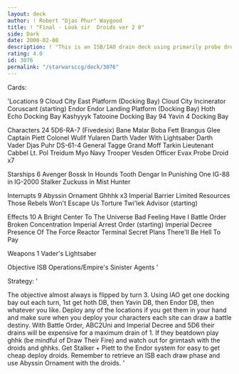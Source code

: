 ```yaml
---
layout: deck
author: ! Robert "Djas Phur" Waygood
title: ! "Final - Look sir  Droids ver 2 0"
side: Dark
date: 2000-02-08
description: ! "This is an ISB/IAO drain deck using primarily probe droids as ISB agents. The objective usually gets flipped second or third turn, then just drain and restrict there drain (battle order,imperial decree, ABC2uni)"
rating: 4.0
id: 3076
permalink: "/starwarsccg/deck/3076"
---
```

Cards: 

'Locations 9
Cloud City East Platform (Docking Bay)
Cloud City Incinerator
Coruscant (starting)
Endor
Endor Landing Platform (Docking Bay)
Hoth Echo Docking Bay
Kashyyyk
Tatooine Docking Bay 94
Yavin 4 Docking Bay

Characters 24
5D6-RA-7 (Fivedesix)
Bane Malar
Boba Fett
Brangus Glee
Captain Piett
Colonel Wullf Yularen
Darth Vader With Lightsaber
Darth Vader
Djas Puhr
DS-61-4
General Tagge
Grand Moff Tarkin
Lieutenant Cabbel
Lt. Pol Treidum
Myo
Navy Trooper Vesden
Officer Evax
Probe Droid  x7

Starships 6
Avenger
Bossk In Hounds Tooth
Dengar In Punishing One
IG-88 in IG-2000
Stalker
Zuckuss in Mist Hunter

Interrupts 9
Abyssin Ornament
Ghhhk  x3
Imperial Barrier
Limited Resources
Those Rebels Won't Escape Us
Torture
Twi'lek Advisor (starting)

Effects 10
A Bright Center To The Universe
Bad Feeling Have I
Battle Order
Broken Concentration
Imperial Arrest Order (starting)
Imperial Decree
Presence Of The Force
Reactor Terminal
Secret Plans
There'll Be Hell To Pay

Weapons 1
Vader's Lightsaber

Objective
ISB Operations/Empire's Sinister Agents  '

Strategy: '

The objective almost always is flipped by turn 3. Using IAO get one docking bay out each turn, 1st get hoth DB, then Yavin DB, then Endor DB, then whatever you like. Deploy any of the locations if you get them in your hand and make sure when you deploy your characters each site can draw a battle destiny. With Battle Order, ABC2Uni and Imperial Decree and 5D6 their drains will be expensive for a maximum drain of 1. If they beatdown play ghhk (be mindful of Draw Their Fire) and watch out for grimtash with the droids and ghhks. Get Stalker + Piett to the Endor system for easy to get cheap deploy droids. Remember to retrieve an ISB each draw phase and use Abyssin Ornament with the droids. '
